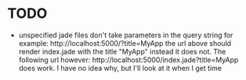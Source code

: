 TODO
====
* unspecified jade files don't take parameters in the query string
  for example:
    http://localhost:5000/?title=MyApp
    the url above should render index.jade with the title "MyApp"
    instead it does not. The following url however:
    http://localhost:5000/index.jade?title=MyApp
    does work. I have no idea why, but I'll look at it when I get time
